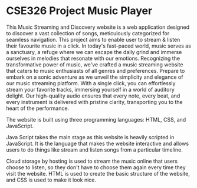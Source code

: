 # CSE326 Project Music Player

This Music Streaming and Discovery website is a web application designed to discover a vast collection of songs, meticulously categorized for seamless navigation. This project aims to enable user to stream & listen their favourite music in a click.
In today's fast-paced world, music serves as a sanctuary, a refuge where we can escape the daily grind and immerse ourselves in melodies that resonate with our emotions. Recognizing the transformative power of music, we've crafted a music streaming website that caters to music enthusiasts of all genres and preferences. Prepare to embark on a sonic adventure as we unveil the simplicity and elegance of our music streaming platform.
With a single click, you can effortlessly stream your favorite tracks, immersing yourself in a world of auditory delight. Our high-quality audio ensures that every note, every beat, and every instrument is delivered with pristine clarity, transporting you to the heart of the performance.

The website is built using three programming languages: HTML, CSS, and JavaScript. 

Java Script takes the main stage as this website is heavily scripted in JavaScript. It is the language that makes the website interactive and allows users to do things like stream and listen songs from a particular timeline. 

Cloud storage by hosting is used to stream the music online that users choose to listen, so they don't have to choose them again every time they visit the website. HTML is used to create the basic structure of the website, and CSS is used to make it look nice.
